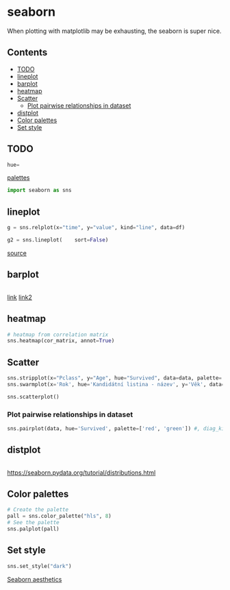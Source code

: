 # seaborn

When plotting with matplotlib may be exhausting, the seaborn is super nice.

## Contents <!-- omit in toc -->
- [TODO](#todo)
- [lineplot](#lineplot)
- [barplot](#barplot)
- [heatmap](#heatmap)
- [Scatter](#scatter)
  - [Plot pairwise relationships in dataset](#plot-pairwise-relationships-in-dataset)
- [distplot](#distplot)
- [Color palettes](#color-palettes)
- [Set style](#set-style)

## TODO

```py
hue=
```
[palettes](https://seaborn.pydata.org/tutorial/color_palettes.html)

```py
import seaborn as sns
```

## lineplot

```py
g = sns.relplot(x="time", y="value", kind="line", data=df)

g2 = sns.lineplot(    sort=False)
```
[source](https://seaborn.pydata.org/generated/seaborn.relplot.html)

## barplot

```py
```
[link](https://seaborn.pydata.org/generated/seaborn.barplot.html)
[link2](https://stackoverflow.com/questions/14270391/python-matplotlib-multiple-bars)

## heatmap

```py
# heatmap from correlation matrix
sns.heatmap(cor_matrix, annot=True)
```

## Scatter

```py
sns.stripplot(x="Pclass", y="Age", hue="Survived", data=data, palette= ['black','green']) #, jitter=False) 
sns.swarmplot(x='Rok', hue='Kandidátní listina - název', y='Věk', data=candidates)

sns.scatterplot()
```

### Plot pairwise relationships in dataset

```py
sns.pairplot(data, hue='Survived', palette=['red', 'green']) #, diag_kind='hist'
```

## distplot

```py
```
https://seaborn.pydata.org/tutorial/distributions.html

## Color palettes

```py
# Create the palette
pall = sns.color_palette("hls", 8)
# See the palette
sns.palplot(pall)
```

## Set style

```py
sns.set_style("dark")
```

[Seaborn aesthetics](https://seaborn.pydata.org/tutorial/aesthetics.html)
